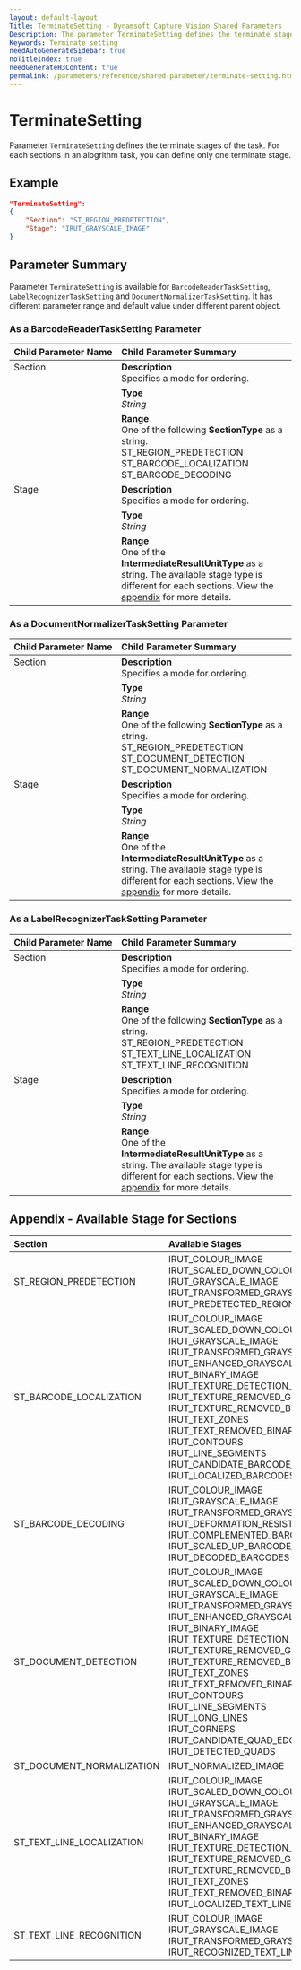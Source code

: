 ```yaml
---
layout: default-layout
Title: TerminateSetting - Dynamsoft Capture Vision Shared Parameters
Description: The parameter TerminateSetting defines the terminate stages of the task.
Keywords: Terminate setting
needAutoGenerateSidebar: true
noTitleIndex: true
needGenerateH3Content: true
permalink: /parameters/reference/shared-parameter/terminate-setting.html
---
```


# TerminateSetting

Parameter `TerminateSetting` defines the terminate stages of the task. For each sections in an alogrithm task, you can define only one terminate stage.

## Example

```json
"TerminateSetting":
{
    "Section": "ST_REGION_PREDETECTION",
    "Stage": "IRUT_GRAYSCALE_IMAGE"
}
```

## Parameter Summary

Parameter `TerminateSetting` is available for  `BarcodeReaderTaskSetting`, `LabelRecognizerTaskSetting` and `DocumentNormalizerTaskSetting`. It has different parameter range and default value under different parent object.

### As a BarcodeReaderTaskSetting Parameter

<table style = "text-align:left">
    <thead>
        <tr>
            <th nowrap="nowrap">Child Parameter Name</th>
            <th nowrap="nowrap">Child Parameter Summary</th>
        </tr>
    </thead>
    <tbody>
        <tr>
            <td rowspan = "3" style="vertical-align:text-top">Section<br></td>
            <td><b>Description</b><br>Specifies a mode for ordering.</td>
        </tr>
        <tr>
            <td><b>Type</b><br><i>String</i></td>
        </tr>
        <tr>
            <td><b>Range</b><br>One of the following <b>SectionType</b> as a string.
                    <br>ST_REGION_PREDETECTION
                    <br>ST_BARCODE_LOCALIZATION
                    <br>ST_BARCODE_DECODING
            </td>
        </tr>
        <tr>
            <td rowspan = "3" style="vertical-align:text-top">Stage<br></td>
            <td><b>Description</b><br>Specifies a mode for ordering.</td>
        </tr>
        <tr>
            <td><b>Type</b><br><i>String</i></td>
        </tr>
        <tr>
            <td><b>Range</b><br>One of the <b>IntermediateResultUnitType</b> as a string. The available stage type is different for each sections. View the <a href="#appendix---available-stage-for-sections">appendix</a> for more details.
            </td>
        </tr>
    </tbody>
</table>

### As a DocumentNormalizerTaskSetting Parameter

<table style = "text-align:left">
    <thead>
        <tr>
            <th nowrap="nowrap">Child Parameter Name</th>
            <th nowrap="nowrap">Child Parameter Summary</th>
        </tr>
    </thead>
    <tr>
        <td rowspan = "3" style="vertical-align:text-top">Section<br></td>
        <td><b>Description</b><br>Specifies a mode for ordering.</td>
    </tr>
    <tr>
        <td><b>Type</b><br><i>String</i></td>
    </tr>
    <tr>
        <td><b>Range</b><br>One of the following <b>SectionType</b> as a string.
            <br>ST_REGION_PREDETECTION
            <br>ST_DOCUMENT_DETECTION
            <br>ST_DOCUMENT_NORMALIZATION
        </td>
    </tr>
    <tr>
        <td rowspan = "3" style="vertical-align:text-top">Stage<br></td>
        <td><b>Description</b><br>Specifies a mode for ordering.</td>
    </tr>
    <tr>
        <td><b>Type</b><br><i>String</i></td>
    </tr>
    <tr>
        <td><b>Range</b><br>One of the <b>IntermediateResultUnitType</b> as a string. The available stage type is different for each sections. View the <a href="#appendix---available-stage-for-sections">appendix</a> for more details.
        </td>
    </tr>
</table>

### As a LabelRecognizerTaskSetting Parameter

<table style = "text-align:left">
    <thead>
        <tr>
            <th nowrap="nowrap">Child Parameter Name</th>
            <th nowrap="nowrap">Child Parameter Summary</th>
        </tr>
    </thead>
    <tr>
        <td rowspan = "3" style="vertical-align:text-top">Section<br></td>
        <td><b>Description</b><br>Specifies a mode for ordering.</td>
    </tr>
    <tr>
        <td><b>Type</b><br><i>String</i></td>
    </tr>
    <tr>
        <td><b>Range</b><br>One of the following <b>SectionType</b> as a string.
            <br>ST_REGION_PREDETECTION
            <br>ST_TEXT_LINE_LOCALIZATION
            <br>ST_TEXT_LINE_RECOGNITION
        </td>
    </tr>
    <tr>
        <td rowspan = "3" style="vertical-align:text-top">Stage<br></td>
        <td><b>Description</b><br>Specifies a mode for ordering.</td>
    </tr>
    <tr>
        <td><b>Type</b><br><i>String</i></td>
    </tr>
    <tr>
        <td><b>Range</b><br>One of the <b>IntermediateResultUnitType</b> as a string. The available stage type is different for each sections. View the <a href="#appendix---available-stage-for-sections">appendix</a> for more details.
        </td>
    </tr>
</table>

## Appendix - Available Stage for Sections

| Section             | Available Stages |
| :------------------ | :--------------- |
| ST_REGION_PREDETECTION | IRUT_COLOUR_IMAGE<br>IRUT_SCALED_DOWN_COLOUR_IMAGE<br>IRUT_GRAYSCALE_IMAGE<br>IRUT_TRANSFORMED_GRAYSCALE_IMAGE<br>IRUT_PREDETECTED_REGIONS |
| ST_BARCODE_LOCALIZATION | IRUT_COLOUR_IMAGE<br>IRUT_SCALED_DOWN_COLOUR_IMAGE<br>IRUT_GRAYSCALE_IMAGE<br>IRUT_TRANSFORMED_GRAYSCALE_IMAGE<br>IRUT_ENHANCED_GRAYSCALE_IMAGE<br>IRUT_BINARY_IMAGE<br>IRUT_TEXTURE_DETECTION_RESULT<br>IRUT_TEXTURE_REMOVED_GRAYSCALE_IMAGE<br>IRUT_TEXTURE_REMOVED_BINARY_IMAGE<br>IRUT_TEXT_ZONES<br>IRUT_TEXT_REMOVED_BINARY_IMAGE <br>IRUT_CONTOURS<br>IRUT_LINE_SEGMENTS<br>IRUT_CANDIDATE_BARCODE_ZONES<br>IRUT_LOCALIZED_BARCODES |
| ST_BARCODE_DECODING | IRUT_COLOUR_IMAGE<br>IRUT_GRAYSCALE_IMAGE<br>IRUT_TRANSFORMED_GRAYSCALE_IMAGE<br>IRUT_DEFORMATION_RESISTED_BARCODE_IMAGE<br>IRUT_COMPLEMENTED_BARCODE_IMAGE<br>IRUT_SCALED_UP_BARCODE_IMAGE<br>IRUT_DECODED_BARCODES |
| ST_DOCUMENT_DETECTION | IRUT_COLOUR_IMAGE<br>IRUT_SCALED_DOWN_COLOUR_IMAGE<br>IRUT_GRAYSCALE_IMAGE<br>IRUT_TRANSFORMED_GRAYSCALE_IMAGE<br>IRUT_ENHANCED_GRAYSCALE_IMAGE<br>IRUT_BINARY_IMAGE<br>IRUT_TEXTURE_DETECTION_RESULT<br>IRUT_TEXTURE_REMOVED_GRAYSCALE_IMAGE<br>IRUT_TEXTURE_REMOVED_BINARY_IMAGE<br>IRUT_TEXT_ZONES<br>IRUT_TEXT_REMOVED_BINARY_IMAGE<br>IRUT_CONTOURS<br>IRUT_LINE_SEGMENTS<br>IRUT_LONG_LINES<br>IRUT_CORNERS<br>IRUT_CANDIDATE_QUAD_EDGES<br>IRUT_DETECTED_QUADS |
| ST_DOCUMENT_NORMALIZATION | IRUT_NORMALIZED_IMAGE |
| ST_TEXT_LINE_LOCALIZATION | IRUT_COLOUR_IMAGE<br>IRUT_SCALED_DOWN_COLOUR_IMAGE<br>IRUT_GRAYSCALE_IMAGE<br>IRUT_TRANSFORMED_GRAYSCALE_IMAGE<br>IRUT_ENHANCED_GRAYSCALE_IMAGE<br>IRUT_BINARY_IMAGE<br>IRUT_TEXTURE_DETECTION_RESULT<br>IRUT_TEXTURE_REMOVED_GRAYSCALE_IMAGE<br>IRUT_TEXTURE_REMOVED_BINARY_IMAGE<br>IRUT_TEXT_ZONES<br>IRUT_TEXT_REMOVED_BINARY_IMAGE<br>IRUT_LOCALIZED_TEXT_LINES |
| ST_TEXT_LINE_RECOGNITION | IRUT_COLOUR_IMAGE<br>IRUT_GRAYSCALE_IMAGE<br>IRUT_TRANSFORMED_GRAYSCALE_IMAGE<br>IRUT_RECOGNIZED_TEXT_LINES |
